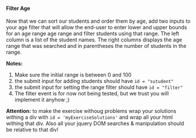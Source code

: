 #### Filter Age

Now that we can sort our students and order them by age, add two inputs to your age filter that  will allow the end-user to enter lower and upper bounds for an age range age range and filter students using that range.  The left column is a list of the student names.  The right columns displays the age range that was searched and in parentheses the number of students in the range.

**Notes:**
1. Make sure the initial range is between 0 and 100
2. the submit input for adding students should have ```id = "sutudent"```
3. the submit input for setting the range filter should have ```id = "filter"```
4. The filter event is for now not being tested, but we trust you will implement it anyhow ;)

**Attention:** to make the exercise withoug problems wrap your solutions withing a div with ```id = 'myExerciseSolutions'``` and wrap all your html withing that div. Also all your jquery DOM searches & manipulation should be relative to that div!
